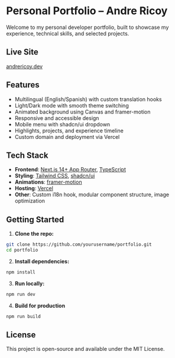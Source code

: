 # Personal Portfolio – Andre Ricoy

Welcome to my personal developer portfolio, built to showcase my experience, technical skills, and selected projects.

## Live Site

[andrericoy.dev](https://andrericoy.dev)

## Features

- Multilingual (English/Spanish) with custom translation hooks
- Light/Dark mode with smooth theme switching
- Animated background using Canvas and framer-motion
- Responsive and accessible design
- Mobile menu with shadcn/ui dropdown
- Highlights, projects, and experience timeline
- Custom domain and deployment via Vercel

## Tech Stack

- **Frontend**: [Next.js 14+ App Router](https://nextjs.org/docs), [TypeScript](https://www.typescriptlang.org/)
- **Styling**: [Tailwind CSS](https://tailwindcss.com/), [shadcn/ui](https://ui.shadcn.com/)
- **Animations**: [framer-motion](https://www.framer.com/motion/)
- **Hosting**: [Vercel](https://vercel.com/)
- **Other**: Custom i18n hook, modular component structure, image optimization

## Getting Started

1. **Clone the repo:**

```bash
git clone https://github.com/yourusername/portfolio.git
cd portfolio
```

2. **Install dependencies:**
```bash
npm install
```

3. **Run locally:**
```bash
npm run dev
```

4. **Build for production**
```bash
npm run build
```

## License

This project is open-source and available under the MIT License.






